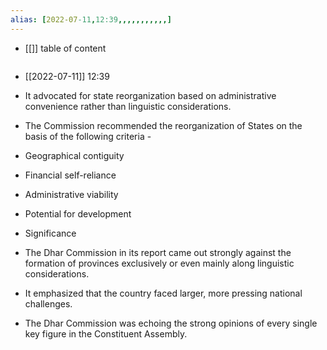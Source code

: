 ```yaml
---
alias: [2022-07-11,12:39,,,,,,,,,,,]
---
```

- [[]]
table of content
```toc
```

- [[2022-07-11]] 12:39
- It advocated for state reorganization based on administrative convenience rather than linguistic considerations.
- The Commission recommended the reorganization of States on the basis of the following criteria -
- Geographical contiguity
- Financial self-reliance
- Administrative viability
- Potential for development

- Significance
- The Dhar Commission in its report came out strongly against the formation of provinces exclusively or even mainly along linguistic considerations.
- It emphasized that the country faced larger, more pressing national challenges.
- The Dhar Commission was echoing the strong opinions of every single key figure in the Constituent Assembly.